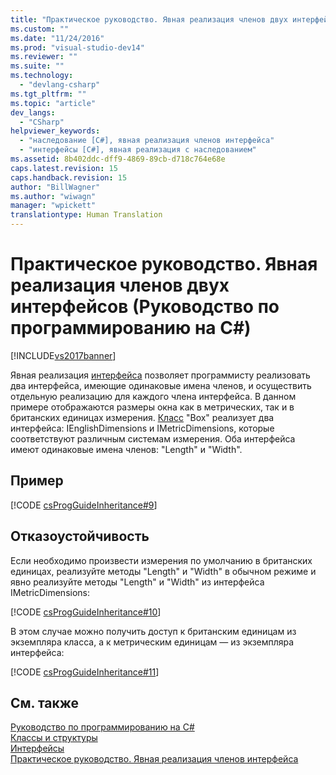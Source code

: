 ```yaml
---
title: "Практическое руководство. Явная реализация членов двух интерфейсов (Руководство по программированию на C#) | Microsoft Docs"
ms.custom: ""
ms.date: "11/24/2016"
ms.prod: "visual-studio-dev14"
ms.reviewer: ""
ms.suite: ""
ms.technology: 
  - "devlang-csharp"
ms.tgt_pltfrm: ""
ms.topic: "article"
dev_langs: 
  - "CSharp"
helpviewer_keywords: 
  - "наследование [C#], явная реализация членов интерфейса"
  - "интерфейсы [C#], явная реализация с наследованием"
ms.assetid: 8b402ddc-dff9-4869-89cb-d718c764e68e
caps.latest.revision: 15
caps.handback.revision: 15
author: "BillWagner"
ms.author: "wiwagn"
manager: "wpickett"
translationtype: Human Translation
---
```

# Практическое руководство. Явная реализация членов двух интерфейсов (Руководство по программированию на C#)
[!INCLUDE[vs2017banner](../../../csharp/includes/vs2017banner.md)]

Явная реализация [интерфейса](../../../csharp/language-reference/keywords/interface.md) позволяет программисту реализовать два интерфейса, имеющие одинаковые имена членов, и осуществить отдельную реализацию для каждого члена интерфейса.  В данном примере отображаются размеры окна как в метрических, так и в британских единицах измерения.  [Класс](../../../csharp/language-reference/keywords/class.md) "Box" реализует два интерфейса: IEnglishDimensions и IMetricDimensions, которые соответствуют различным системам измерения.  Оба интерфейса имеют одинаковые имена членов: "Length" и "Width".  
  
## Пример  
 [!CODE [csProgGuideInheritance#9](../CodeSnippet/VS_Snippets_VBCSharp/csProgGuideInheritance#9)]  
  
## Отказоустойчивость  
 Если необходимо произвести измерения по умолчанию в британских единицах, реализуйте методы "Length" и "Width" в обычном режиме и явно реализуйте методы "Length" и "Width" из интерфейса IMetricDimensions:  
  
 [!CODE [csProgGuideInheritance#10](../CodeSnippet/VS_Snippets_VBCSharp/csProgGuideInheritance#10)]  
  
 В этом случае можно получить доступ к британским единицам из экземпляра класса, а к метрическим единицам — из экземпляра интерфейса:  
  
 [!CODE [csProgGuideInheritance#11](../CodeSnippet/VS_Snippets_VBCSharp/csProgGuideInheritance#11)]  
  
## См. также  
 [Руководство по программированию на C\#](../../../csharp/programming-guide/index.md)   
 [Классы и структуры](../../../csharp/programming-guide/classes-and-structs/index.md)   
 [Интерфейсы](../../../csharp/programming-guide/interfaces/index.md)   
 [Практическое руководство. Явная реализация членов интерфейса](../../../csharp/programming-guide/interfaces/how-to-explicitly-implement-interface-members.md)